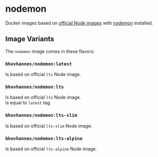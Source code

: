 # nodemon

Docker images based on [official Node images](https://hub.docker.com/_/node) with [nodemon](https://github.com/remy/nodemon) installed.

## Image Variants

The `nodemon` image comes in these flavors: 

### `bhovhannes/nodemon:latest`
Is based on official `lts` Node image.

### `bhovhannes/nodemon:lts`
Is based on official `lts` Node image.  
Is equal to `latest` tag.

### `bhovhannes/nodemon:lts-slim`
Is based on official `lts-slim` Node image.

### `bhovhannes/nodemon:lts-alpine`
Is based on official `lts-alpine` Node image.

